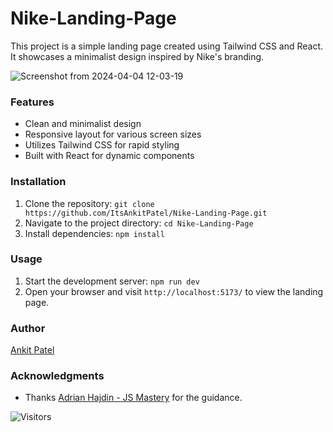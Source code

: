 # Nike-Landing-Page

This project is a simple landing page created using Tailwind CSS and React. It showcases a minimalist design inspired by Nike's branding.

![Screenshot from 2024-04-04 12-03-19](https://github.com/ItsAnkitPatel/Nike-Landing-Page/assets/163109788/d3f1533d-8892-4384-a744-f542650aabe7)


### Features
- Clean and minimalist design
- Responsive layout for various screen sizes
- Utilizes Tailwind CSS for rapid styling
- Built with React for dynamic components

### Installation
1. Clone the repository: `git clone https://github.com/ItsAnkitPatel/Nike-Landing-Page.git`
2. Navigate to the project directory: `cd Nike-Landing-Page`
3. Install dependencies: `npm install`

### Usage
1. Start the development server: `npm run dev`
2. Open your browser and visit `http://localhost:5173/` to view the landing page.

### Author
[Ankit Patel](https://github.com/itsankitpatel)

### Acknowledgments
- Thanks [
Adrian Hajdin - JS Mastery](https://github.com/adrianhajdin) for the guidance.

![Visitors](https://api.visitorbadge.io/api/visitors?path=https%3A%2F%2Fgithub.com%2FItsAnkitPatel%2FNike-Landing-Page&countColor=%232ccce4&style=plastic)


